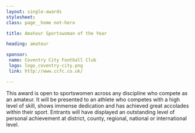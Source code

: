 ```yaml
---
layout: single-awards
stylesheet:
class: page__home not-hero

title: Amateur Sportswoman of the Year

heading: amateur

sponsor:
 name: Coventry City Football Club
 logo: logo_coventry-city.png
 link: http://www.ccfc.co.uk/

---
```


This award is open to sportswomen across any discipline who compete as an amateur. It will be presented to an athlete who competes with a high level of skill, shows immense dedication and has achieved great accolades within their sport. Entrants will have displayed an outstanding level of personal achievement at district, county, regional, national or international level.
